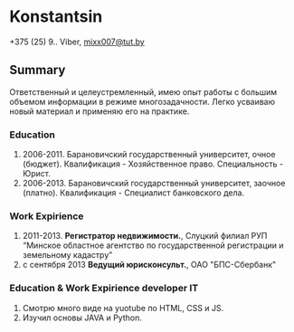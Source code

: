 # **Konstantsin**
+375 (25) 9.. Viber, mixx007@tut.by

## Summary ##

Ответственный и целеустремленный, имею опыт работы с большим объемом информации в режиме многозадачности.
Легко усваиваю новый материал и применяю его на практике.

### Education ###
1. 2006-2011. Барановичский государственный университет, очное (бюджет). Квалификация - Хозяйственное право.	Специальность -	Юрист.
2. 2006-2013. Барановичский государственный университет, заочное (платно). Квалификация - Специалист банковского дела.

### Work Expirience ###
1. 2011-2013. **Регистратор недвижимости.**, Слуцкий филиал РУП “Минское областное агентство по государственной регистрации и земельному кадастру” 
2. с сентября 2013 **Ведущий юрисконсульт.**, ОАО "БПС-Сбербанк"    

### Education & Work Expirience developer IT ###
1. Смотрю много виде на yuotube по HTML, CSS и JS.
2. Изучил основы JAVA и Python.






